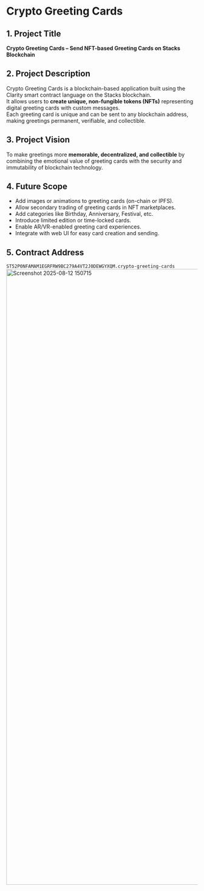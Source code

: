 # Crypto Greeting Cards

## 1. Project Title
**Crypto Greeting Cards – Send NFT-based Greeting Cards on Stacks Blockchain**

## 2. Project Description
Crypto Greeting Cards is a blockchain-based application built using the Clarity smart contract language on the Stacks blockchain.  
It allows users to **create unique, non-fungible tokens (NFTs)** representing digital greeting cards with custom messages.  
Each greeting card is unique and can be sent to any blockchain address, making greetings permanent, verifiable, and collectible.

## 3. Project Vision
To make greetings more **memorable, decentralized, and collectible** by combining the emotional value of greeting cards with the security and immutability of blockchain technology.

## 4. Future Scope
- Add images or animations to greeting cards (on-chain or IPFS).
- Allow secondary trading of greeting cards in NFT marketplaces.
- Add categories like Birthday, Anniversary, Festival, etc.
- Introduce limited edition or time-locked cards.
- Enable AR/VR-enabled greeting card experiences.
- Integrate with web UI for easy card creation and sending.

## 5. Contract Address
`ST52P0NFAMAM1EGRFRW9BC279A4VT2J0DEWGYXQM.crypto-greeting-cards`
<img width="3067" height="1621" alt="Screenshot 2025-08-12 150715" src="https://github.com/user-attachments/assets/09508bd3-179d-427c-887f-fd5004428f1f" />


